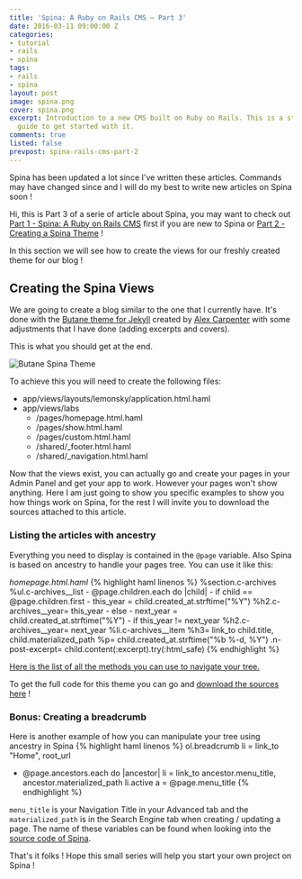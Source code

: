 ```yaml
---
title: 'Spina: A Ruby on Rails CMS – Part 3'
date: 2016-03-11 09:00:00 Z
categories:
- tutorial
- rails
- spina
tags:
- rails
- spina
layout: post
image: spina.png
cover: spina.png
excerpt: Introduction to a new CMS built on Ruby on Rails. This is a step by step
  guide to get started with it.
comments: true
listed: false
prevpost: spina-rails-cms-part-2
---
```


<div class="alert alert-warning">
Spina has been updated a lot since I've written these articles. Commands may have changed since and I will do my best to write new articles on Spina soon !
</div>

Hi, this is Part 3 of a serie of article about Spina, you may want to check out [Part 1 - Spina: A Ruby on Rails CMS]({{site.baseurl}}/spina-rails-cms/) first if you are new to Spina or [Part 2 - Creating a Spina Theme]({{site.baseurl}}/spina-rails-cms-part-2) !

In this section we will see how to create the views for our freshly created theme for our blog !

## Creating the Spina Views

We are going to create a blog similar to the one that I currently have. It's done with the [Butane theme for Jekyll](https://github.com/alexcarpenter/butane-jekyll-theme) created by [Alex Carpenter](http://alexcarpenter.me/) with some adjustments that I have done (adding excerpts and covers).

This is what you should get at the end.

![Butane Spina Theme]({{site.baseurl}}/images/tutorial-blog.png "Butane Spina Theme")

To achieve this you will need to create the following files:

* app/views/layouts/lemonsky/application.html.haml
* app/views/labs
  * /pages/homepage.html.haml
  * /pages/show.html.haml
  * /pages/custom.html.haml
  * /shared/_footer.html.haml
  * /shared/_navigation.html.haml

Now that the views exist, you can actually go and create your pages in your Admin Panel and get your app to work. However your pages won't show anything. Here I am just going to show you specific examples to show you how things work on Spina, for the rest I will invite you to download the sources attached to this article.

### Listing the articles with ancestry

Everything you need to display is contained in the `@page` variable. Also Spina is based on ancestry to handle your pages tree. You can use it like this:

_homepage.html.haml_
{% highlight haml linenos %}
%section.c-archives
  %ul.c-archives__list
    - @page.children.each do |child|
      - if child == @page.children.first
        - this_year = child.created_at.strftime("%Y")
        %h2.c-archives__year= this_year
      - else
        - next_year = child.created_at.strftime("%Y")
        - if this_year != next_year
          %h2.c-archives__year= next_year
      %li.c-archives__item
        %h3= link_to child.title, child.materialized_path
        %p= child.created_at.strftime("%b %-d, %Y")
        .n-post-excerpt= child.content(:excerpt).try(:html_safe)
{% endhighlight %}

[Here is the list of all the methods you can use to navigate your tree.](https://github.com/stefankroes/ancestry#navigating-your-tree)

To get the full code for this theme you can go and [download the sources here](https://github.com/nicolasthy/Spina-Butane-Theme) !

### Bonus: Creating a breadcrumb

Here is another example of how you can manipulate your tree using ancestry in Spina
{% highlight haml linenos %}
ol.breadcrumb
  li
    = link_to "Home", root_url
  - @page.ancestors.each do |ancestor|
    li
      = link_to ancestor.menu_title, ancestor.materialized_path
  li.active
    a = @page.menu_title
{% endhighlight %}

`menu_title` is your Navigation Title in your Advanced tab and the `materialized_path` is in the Search Engine tab when creating / updating a page. The name of these variables can be found when looking into the [source code of Spina](https://github.com/denkGroot/Spina/blob/master/app/views/spina/admin/pages/_form_advanced.html.haml).

That's it folks ! Hope this small series will help you start your own project on Spina !

